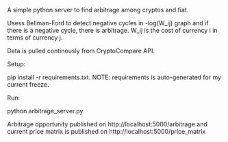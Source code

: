 A simple python server to find arbitrage among cryptos and fiat.

Usess Bellman-Ford to detect negative cycles in -log(W_ij) graph and if there is a negative cycle, there is arbitrage. W_ij is the cost of currency i in terms of currency j.

Data is pulled continously from CryptoCompare API. 

Setup:

pip install -r requirements.txt. 
NOTE: requirements is auto-generated for my current freeze.

Run:

python arbitrage_server.py

Arbitrage opportunity published on http://localhost:5000/arbitrage and current price matrix is published on http://localhost:5000/price_matrix